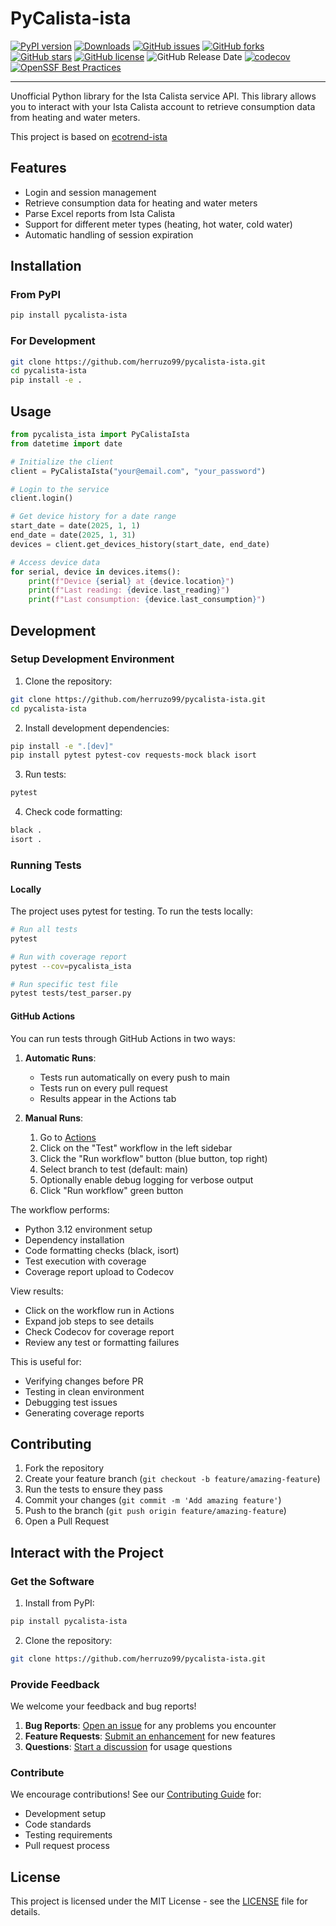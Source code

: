 # PyCalista-ista

[![PyPI version](https://badge.fury.io/py/pycalista-ista.svg)](https://badge.fury.io/py/pycalista-ista) [![Downloads](https://pepy.tech/badge/pycalista-ista)](https://pepy.tech/project/pycalista-ista)
[![GitHub issues](https://img.shields.io/github/issues/herruzo99/pycalista-ista?style=for-the-badge&logo=github)](https://github.com/herruzo99/pycalista-ista/issues)
[![GitHub forks](https://img.shields.io/github/forks/herruzo99/pycalista-ista?style=for-the-badge&logo=github)](https://github.com/herruzo99/pycalista-ista)
[![GitHub stars](https://img.shields.io/github/stars/herruzo99/pycalista-ista?style=for-the-badge&logo=github)](https://github.com/herruzo99/pycalista-ista)
[![GitHub license](https://img.shields.io/github/license/herruzo99/pycalista-ista?style=for-the-badge&logo=github)](https://github.com/herruzo99/pycalista-ista/blob/main/LICENSE)
![GitHub Release Date](https://img.shields.io/github/release-date/herruzo99/pycalista-ista?style=for-the-badge&logo=github)
[![codecov](https://codecov.io/github/herruzo99/pycalista-ista/branch/main/graph/badge.svg?token=BHU8J3OVRT)](https://codecov.io/github/herruzo99/pycalista-ista)
[![OpenSSF Best Practices](https://www.bestpractices.dev/projects/9868/badge)](https://www.bestpractices.dev/projects/9868)

---

Unofficial Python library for the Ista Calista service API. This library allows you to interact with your Ista Calista account to retrieve consumption data from heating and water meters.

This project is based on [ecotrend-ista](https://github.com/Ludy87/ecotrend-ista)

## Features

- Login and session management
- Retrieve consumption data for heating and water meters
- Parse Excel reports from Ista Calista
- Support for different meter types (heating, hot water, cold water)
- Automatic handling of session expiration

## Installation

### From PyPI

```bash
pip install pycalista-ista
```

### For Development

```bash
git clone https://github.com/herruzo99/pycalista-ista.git
cd pycalista-ista
pip install -e .
```

## Usage

```python
from pycalista_ista import PyCalistaIsta
from datetime import date

# Initialize the client
client = PyCalistaIsta("your@email.com", "your_password")

# Login to the service
client.login()

# Get device history for a date range
start_date = date(2025, 1, 1)
end_date = date(2025, 1, 31)
devices = client.get_devices_history(start_date, end_date)

# Access device data
for serial, device in devices.items():
    print(f"Device {serial} at {device.location}")
    print(f"Last reading: {device.last_reading}")
    print(f"Last consumption: {device.last_consumption}")
```

## Development

### Setup Development Environment

1. Clone the repository:
```bash
git clone https://github.com/herruzo99/pycalista-ista.git
cd pycalista-ista
```

2. Install development dependencies:
```bash
pip install -e ".[dev]"
pip install pytest pytest-cov requests-mock black isort
```

3. Run tests:
```bash
pytest
```

4. Check code formatting:
```bash
black .
isort .
```

### Running Tests

#### Locally

The project uses pytest for testing. To run the tests locally:

```bash
# Run all tests
pytest

# Run with coverage report
pytest --cov=pycalista_ista

# Run specific test file
pytest tests/test_parser.py
```

#### GitHub Actions

You can run tests through GitHub Actions in two ways:

1. **Automatic Runs**:
   - Tests run automatically on every push to main
   - Tests run on every pull request
   - Results appear in the Actions tab

2. **Manual Runs**:
   1. Go to [Actions](https://github.com/herruzo99/pycalista-ista/actions)
   2. Click on the "Test" workflow in the left sidebar
   3. Click the "Run workflow" button (blue button, top right)
   4. Select branch to test (default: main)
   5. Optionally enable debug logging for verbose output
   6. Click "Run workflow" green button

The workflow performs:
- Python 3.12 environment setup
- Dependency installation
- Code formatting checks (black, isort)
- Test execution with coverage
- Coverage report upload to Codecov

View results:
- Click on the workflow run in Actions
- Expand job steps to see details
- Check Codecov for coverage report
- Review any test or formatting failures

This is useful for:
- Verifying changes before PR
- Testing in clean environment
- Debugging test issues
- Generating coverage reports

## Contributing

1. Fork the repository
2. Create your feature branch (`git checkout -b feature/amazing-feature`)
3. Run the tests to ensure they pass
4. Commit your changes (`git commit -m 'Add amazing feature'`)
5. Push to the branch (`git push origin feature/amazing-feature`)
6. Open a Pull Request

## Interact with the Project

### Get the Software

1. Install from PyPI:
```bash
pip install pycalista-ista
```

2. Clone the repository:
```bash
git clone https://github.com/herruzo99/pycalista-ista.git
```

### Provide Feedback

We welcome your feedback and bug reports!

1. **Bug Reports**: [Open an issue](https://github.com/herruzo99/pycalista-ista/issues/new?template=bug_report.md) for any problems you encounter
2. **Feature Requests**: [Submit an enhancement](https://github.com/herruzo99/pycalista-ista/issues/new?template=feature_request.md) for new features
3. **Questions**: [Start a discussion](https://github.com/herruzo99/pycalista-ista/discussions) for usage questions

### Contribute

We encourage contributions! See our [Contributing Guide](CONTRIBUTING.md) for:
- Development setup
- Code standards
- Testing requirements
- Pull request process

## License

This project is licensed under the MIT License - see the [LICENSE](LICENSE) file for details.
